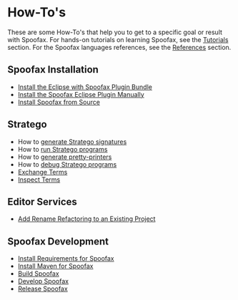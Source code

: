 # How-To's
These are some How-To's that help you to get to a specific goal or result with Spoofax. For hands-on tutorials on learning Spoofax, see the [Tutorials](../tutorials/index.md) section. For the Spoofax languages references, see the [References](../references/index.md) section.


## Spoofax Installation
- [Install the Eclipse with Spoofax Plugin Bundle](installation/install-eclipse-bundle.md)
- [Install the Spoofax Eclipse Plugin Manually](installation/install-eclipse-plugin-manually.md)
- [Install Spoofax from Source](installation/install-from-source.md)

## Stratego
- How to [generate Stratego signatures](stratego/generate-signature.md)
- How to [run Stratego programs](stratego/run-stratego-programs.md)
- How to [generate pretty-printers](stratego/generate-pretty-printer.md)
- How to [debug Stratego programs](stratego/debug-stratego.md)
- [Exchange Terms](stratego/exchange-terms.md)
- [Inspect Terms](stratego/inspect-terms.md)

## Editor Services
- [Add Rename Refactoring to an Existing Project](editor-services/rename-refactoring.md)

## Spoofax Development
- [Install Requirements for Spoofax](development/requirements.md)
- [Install Maven for Spoofax](development/maven.md)
- [Build Spoofax](development/building.md)
- [Develop Spoofax](development/developing.md)
- [Release Spoofax](development/releasing.md)

